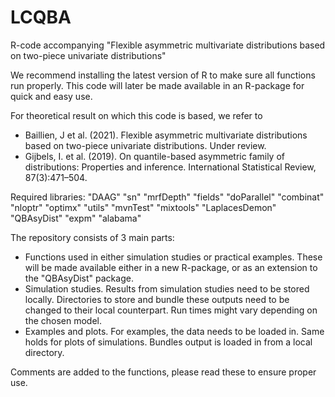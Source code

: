 # LCQBA
R-code accompanying "Flexible asymmetric multivariate distributions based on two-piece univariate distributions"

We recommend installing the latest version of R to make sure all functions run properly. This code will later be made available in an R-package for quick and easy use.

For theoretical result on which this code is based, we refer to
  - Baillien, J et al. (2021). Flexible asymmetric multivariate distributions based on two-piece univariate distributions. Under review.
  - Gijbels, I. et al. (2019). On quantile-based asymmetric family of distributions: Properties and inference. International Statistical Review, 87(3):471–504.

Required libraries:
  "DAAG"
  "sn"
  "mrfDepth"
  "fields"
  "doParallel"
  "combinat"
  "nloptr"
  "optimx"
  "utils"
  "mvnTest"
  "mixtools"
  "LaplacesDemon"
  "QBAsyDist"
  "expm"
  "alabama"
  
The repository consists of 3 main parts:
  - Functions used in either simulation studies or practical examples. These will be made available either in a new R-package, or as an extension to the "QBAsyDist" package.
  - Simulation studies. Results from simulation studies need to be stored locally. Directories to store and bundle these outputs need to be changed to their local counterpart. Run times might vary depending on the chosen model.
  - Examples and plots. For examples, the data needs to be loaded in. Same holds for plots of simulations. Bundles output is loaded in from a local directory.

Comments are added to the functions, please read these to ensure proper use.
